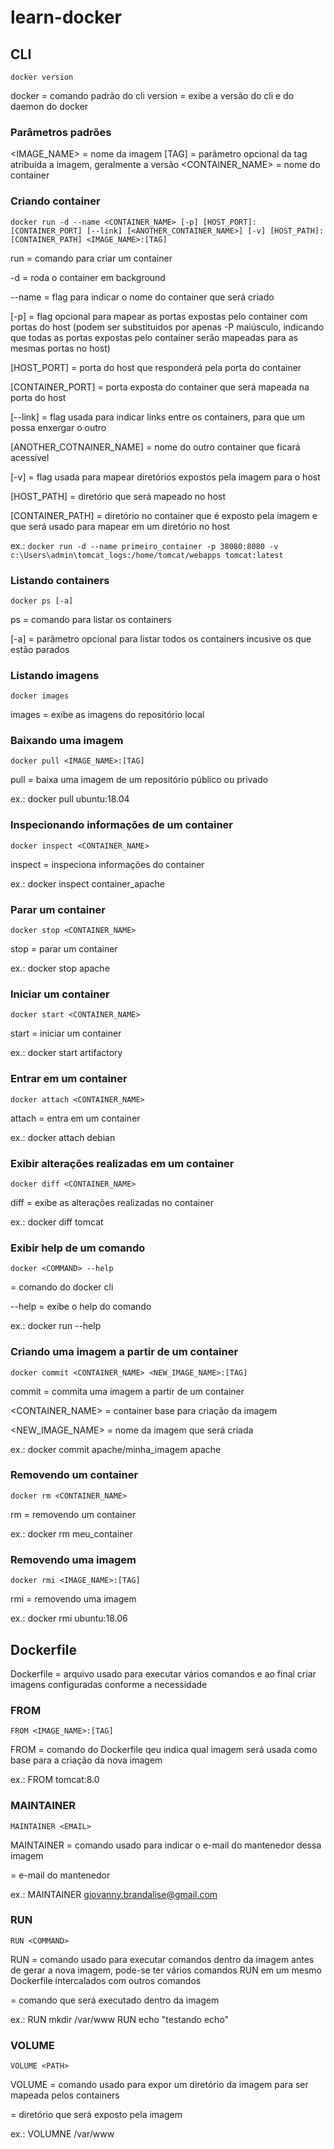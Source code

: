 # learn-docker

## CLI
`docker version`

docker = comando padrão do cli
version = exibe a versão do cli e do daemon do docker

### Parâmetros padrões

<IMAGE_NAME> = nome da imagem
[TAG] = parâmetro opcional da tag atribuída a imagem, geralmente a versão
<CONTAINER_NAME> = nome do container

### Criando container
`docker run -d --name <CONTAINER_NAME> [-p] [HOST_PORT]:[CONTAINER_PORT] [--link] [<ANOTHER_CONTAINER_NAME>] [-v] [HOST_PATH]:[CONTAINER_PATH] <IMAGE_NAME>:[TAG]`

run = comando para criar um container

-d = roda o container em background

--name = flag para indicar o nome do container que será criado

[-p] = flag opcional para mapear as portas expostas pelo container com portas do host (podem ser substituidos por apenas -P maiúsculo, indicando que todas as portas expostas pelo container serão mapeadas para as mesmas portas no host)

[HOST_PORT] = porta do host que responderá pela porta do container

[CONTAINER_PORT] = porta exposta do container que será mapeada na porta do host

[--link] = flag usada para indicar links entre os containers, para que um possa enxergar o outro

[ANOTHER_COTNAINER_NAME] = nome do outro container que ficará acessível

[-v] = flag usada para mapear diretórios expostos pela imagem para o host

[HOST_PATH] = diretório que será mapeado no host

[CONTAINER_PATH] = diretório no container que é exposto pela imagem e que será usado para mapear em um diretório no host

ex.: `docker run -d --name primeiro_container -p 38080:8080 -v c:\Users\admin\tomcat_logs:/home/tomcat/webapps tomcat:latest`

### Listando containers
`docker ps [-a]`

ps = comando para listar os containers

[-a] = parâmetro opcional para listar todos os containers incusive os que estão parados

### Listando imagens
`docker images`

images = exibe as imagens do repositório local

### Baixando uma imagem
`docker pull <IMAGE_NAME>:[TAG]`

pull = baixa uma imagem de um repositório público ou privado

ex.: docker pull ubuntu:18.04

### Inspecionando informações de um container
`docker inspect <CONTAINER_NAME>`

inspect = inspeciona informações do container

ex.: docker inspect container_apache

### Parar um container
`docker stop <CONTAINER_NAME>`

stop = parar um container

ex.: docker stop apache

### Iniciar um container
`docker start <CONTAINER_NAME>`

start = iniciar um container

ex.: docker start artifactory

### Entrar em um container
`docker attach <CONTAINER_NAME>`

attach = entra em um container

ex.: docker attach debian

### Exibir alterações realizadas em um container
`docker diff <CONTAINER_NAME>`

diff = exibe as alterações realizadas no container

ex.: docker diff tomcat

### Exibir help de um comando
`docker <COMMAND> --help`

<COMMAND> = comando do docker cli

--help = exibe o help do comando

ex.: docker run --help

### Criando uma imagem a partir de um container
`docker commit <CONTAINER_NAME> <NEW_IMAGE_NAME>:[TAG]`

commit = commita uma imagem a partir de um container

<CONTAINER_NAME> = container base para criação da imagem

<NEW_IMAGE_NAME> = nome da imagem que será criada

ex.: docker commit apache/minha_imagem apache

### Removendo um container
`docker rm <CONTAINER_NAME>`

rm = removendo um container

ex.: docker rm meu_container

### Removendo uma imagem
`docker rmi <IMAGE_NAME>:[TAG]`

rmi = removendo uma imagem

ex.: docker rmi ubuntu:18.06


## Dockerfile

Dockerfile = arquivo usado para executar vários comandos e ao final criar imagens configuradas conforme a necessidade

### FROM
`FROM <IMAGE_NAME>:[TAG]`

FROM = comando do Dockerfile qeu indica qual imagem será usada como base para a criação da nova imagem

ex.: FROM tomcat:8.0

### MAINTAINER
`MAINTAINER <EMAIL>`

MAINTAINER = comando usado para indicar o e-mail do mantenedor dessa imagem

<EMAIL> = e-mail do mantenedor

ex.: MAINTAINER giovanny.brandalise@gmail.com

### RUN
`RUN <COMMAND>`

RUN = comando usado para executar comandos dentro da imagem antes de gerar a nova imagem, pode-se ter vários comandos RUN em um mesmo Dockerfile intercalados com outros comandos

<COMMAND> = comando que será executado dentro da imagem

ex.: RUN mkdir /var/www
    RUN echo "testando echo"
    
### VOLUME
`VOLUME <PATH>`

VOLUME = comando usado para expor um diretório da imagem para ser mapeada pelos containers

<PATH> = diretório que será exposto pela imagem
    
ex.: VOLUMNE /var/www
